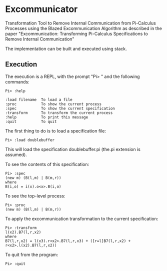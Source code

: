 # Excommunicator
Transformation Tool to Remove Internal Communication from Pi-Calculus Processes using the
Blazed Excommunication Algorithm as described in the paper "Excommunication: Transforming Pi-Calculus Specifications to Remove Internal Communication"

The implementation can be built and executed using stack.

## Execution 
The execution is a REPL, with the prompt "Pi> " and the following commands:

```
Pi> :help

:load filename	To load a file
:proc		    To show the current process
:spec		    To show the current specification
:transform	    To transform the current process
:help		    To print this message
:quit		    To quit
```
The first thing to do is to load a specification file:

```
Pi> :load doublebuffer
```

This will load the specification doublebuffer.pi (the.pi extension is assumed).

To see the contents of this specification:

```
Pi> :spec  
(new m) (B(l,m) | B(m,r))
where
B(i,o) = i(x).o<x>.B(i,o)
```

To see the top-level process:

```
Pi> :proc
(new m) (B(l,m) | B(m,r))
```

To apply the excommunication transformation to the current specification:
```
Pi> :transform  
l(x2).B7(l,r,x2)
where
B7(l,r,x2) = l(x3).r<x2>.B7(l,r,x3) + ([r=l]B7(l,r,x2) + r<x2>.l(x2).B7(l,r,x2))  
```

To quit from the program:

```
Pi> :quit
```

